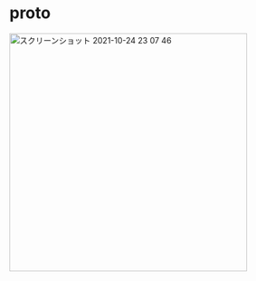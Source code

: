 # proto

<img width="420" alt="スクリーンショット 2021-10-24 23 07 46" src="https://user-images.githubusercontent.com/72332745/138597813-17eeeb95-5813-4897-a511-0b871e8b3994.png">



